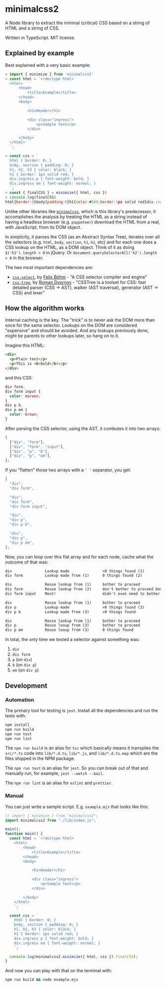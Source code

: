 # minimalcss2

A Node library to extract the minimal (critical) CSS based on a string of
HTML and a string of CSS.

Written in TypeScript. MIT license.

## Explained by example

Best explained with a very basic example:

```js
> import { minimize } from 'minimalcss2'
> const html = `<!doctype html>
  <html>
      <head>
          <title>Example</title>
      </head>
      <body>

          <h1>Header</h1>

          <div class="ingress">
              <p>Sample text</p>
          </div>

      </body>
  </html>
  `;

> const css = `
  html { border: 0; }
  body, section { padding: 0; }
  h1, h2, h3 { color: black; }
  h1 { border: 1px solid red; }
  div.ingress p { font-weight: bold; }
  div.ingress em { font-weight: normal; }
  `;
> const { finalCSS } = minimize({ html, css })
> console.log(finalCSS)
html{border:0}body{padding:0}h1{color:#000;border:1px solid red}div.ingress p{font-weight:700}
```

Unlike other libraries like [`minimalcss`](https://github.com/peterbe/minimalcss),
which is this library's predecessor, it accomplishes the analysis by treating
the HTML as a string instead of having a headless browser (e.g. `puppeteer`)
download the HTML from a real, with JavaScript, from its DOM object.

In simplicity, it parses the CSS (as an Abstract Syntax Tree), iterates over
all the selectors (e.g. `html`, `body`, `section`, `h1`, `h2`, etc) and for
each one does a CSS lookup on the HTML, as a DOM object. Think of it as
doing `$('h2').length > 0` in jQuery. Or
`document.querySelectorAll('h2').length > 0` in the browser.

The two most important dependencies are:

- [`css-select`](https://github.com/fb55/css-select), by [Felix Böhm](https://github.com/fb55) - "A CSS selector compiler and engine"
- [`css-tree`](https://github.com/csstree/csstree), by [Roman Dvornov](https://github.com/lahmatiy) - "CSSTree is a toolset for CSS: fast detailed parser (CSS → AST), walker (AST traversal), generator (AST → CSS) and lexer"

## How the algorithm works

Internal caching is the key. The "trick" is to never ask the DOM more than
once for the same selector. Lookups on the DOM are considered "expensive"
and should be avoided. And any lookups previously done, might be parents
to other lookups later, so hang on to it.

Imagine this HTML:

```html
<div>
  <p>Plain text</p>
  <p>This is <b>bold</b></p>
</div>
```

and this CSS:

```css
div form,
div form input {
  color: maroon;
}
div p b,
div p em {
  color: brown;
}
```

After parsing the CSS selector, using the AST, it combutes it into
two arrays:

```js
[
  ["div", "form"],
  ["div", "form", "input"],
  ["div", "p", "b"],
  ["div", "p", "em"],
];
```

If you "flatten" those two arrays with a `' '` separator, you get:

```js
[
  "div",
  "div form",

  "div",
  "div form",
  "div form input",

  "div",
  "div p",
  "div p b",

  "div",
  "div p",
  "div p em",
];
```

Now, you can loop over this flat array and for each node, cache what the
outcome of that was:

```txt
div               Lookup made               >0 things found (1)
div form          Lookup made from (1)      0 things found (2)

div               Reuse lookup from (1)     bother to proceed
div form          Reuse lookup from (2)     don't bother to proceed because nothing from (2)
div form input    Moot!                     didn't even need to bother

div               Reuse lookup from (1)     bother to proceed
div p             Lookup made               >0 things found (3)
div p b           Lookup made from (3)      >0 things found

div               Reuse lookup from (1)     bother to proceed
div p             Reuse looup from (3)      bother to proceed
div p em          Reuse looup from (3)      0 things found
```

In total, the only time we tested a selector against something was:

1. `div`
2. `div form`
3. `p` (on `div`)
4. `b` (on `div p`)
5. `em` (on `div p`)

## Development

### Automation

The primary tool for testing is `jest`. Install all the dependencies and
run the tests with:

```sh
npm install
npm run build
npm run test
npm run lint
```

The `npm run build` is an alias for `tsc` which basically means it
transpiles the `src/*.ts` code into `lib/*.d.ts`, `lib/*.js`, and
`lib/*.d.ts.map` which are the files shipped in the NPM package.

The `npm run test` is an alias for `jest`. So you can break out of that
and manually run, for example, `jest --watch --bail`.

The `npm run lint` is an alias for `eslint` and `prettier`.

### Manual

You can just write a sample script. E.g. `example.mjs` that looks like this:

```js
// import { minimize } from "minimalcss2";
import minimalcss2 from "./lib/index.js";

main();
function main() {
  const html = `<!doctype html>
    <html>
        <head>
            <title>Example</title>
        </head>
        <body>

            <h1>Header</h1>

            <div class="ingress">
                <p>Sample text</p>
            </div>

        </body>
    </html>
    `;

  const css = `
    html { border: 0; }
    body, section { padding: 0; }
    h1, h2, h3 { color: black; }
    h1 { border: 1px solid red; }
    div.ingress p { font-weight: bold; }
    div.ingress em { font-weight: normal; }
    `;

  console.log(minimalcss2.minimize({ html, css }).finalCSS);
}
```

And now you can play with that on the terminal with:

```sh
npm run build && node example.mjs
```

